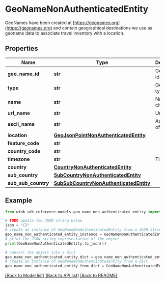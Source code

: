 # GeoNameNonAuthenticatedEntity

GeoNames have been created at [https://geonames.org](https://geonames.org) and contain geographical destinations we use as geoname data to associate travel inventory with a location.

## Properties

Name | Type | Description | Notes
------------ | ------------- | ------------- | -------------
**geo_name_id** | **str** | GeoName identifier | [optional] 
**type** | **str** | GeoName type | [optional] 
**name** | **str** | Name of city | [optional] 
**url_name** | **str** | Url name | [optional] 
**ascii_name** | **str** | Ascii name of city | [optional] 
**location** | [**GeoJsonPointNonAuthenticatedEntity**](GeoJsonPointNonAuthenticatedEntity.md) |  | [optional] 
**feature_code** | **str** |  | [optional] 
**country_code** | **str** |  | [optional] 
**timezone** | **str** | Timezone | [optional] 
**country** | [**CountryNonAuthenticatedEntity**](CountryNonAuthenticatedEntity.md) |  | [optional] 
**sub_country** | [**SubCountryNonAuthenticatedEntity**](SubCountryNonAuthenticatedEntity.md) |  | [optional] 
**sub_sub_country** | [**SubSubCountryNonAuthenticatedEntity**](SubSubCountryNonAuthenticatedEntity.md) |  | [optional] 

## Example

```python
from wink_sdk_reference.models.geo_name_non_authenticated_entity import GeoNameNonAuthenticatedEntity

# TODO update the JSON string below
json = "{}"
# create an instance of GeoNameNonAuthenticatedEntity from a JSON string
geo_name_non_authenticated_entity_instance = GeoNameNonAuthenticatedEntity.from_json(json)
# print the JSON string representation of the object
print(GeoNameNonAuthenticatedEntity.to_json())

# convert the object into a dict
geo_name_non_authenticated_entity_dict = geo_name_non_authenticated_entity_instance.to_dict()
# create an instance of GeoNameNonAuthenticatedEntity from a dict
geo_name_non_authenticated_entity_from_dict = GeoNameNonAuthenticatedEntity.from_dict(geo_name_non_authenticated_entity_dict)
```
[[Back to Model list]](../README.md#documentation-for-models) [[Back to API list]](../README.md#documentation-for-api-endpoints) [[Back to README]](../README.md)


